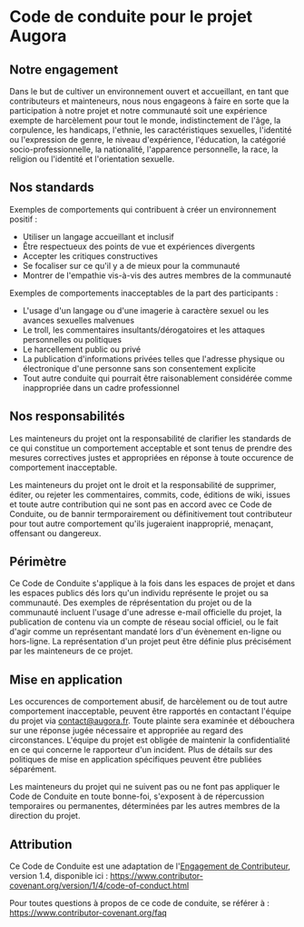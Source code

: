 # Code de conduite pour le projet Augora

## Notre engagement

Dans le but de cultiver un environnement ouvert et accueillant, en tant que contributeurs et mainteneurs, nous nous engageons à faire en sorte que la participation à notre projet et notre communauté soit une expérience exempte de harcèlement pour tout le monde, indistinctement de l'âge, la corpulence, les handicaps, l'ethnie, les caractéristiques sexuelles, l'identité ou l'expression de genre, le niveau d'expérience, l'éducation, la catégorié socio-professionnelle, la nationalité, l'apparence personnelle, la race, la religion ou l'identité et l'orientation sexuelle.

## Nos standards

Exemples de comportements qui contribuent à créer un environnement positif :

- Utiliser un langage accueillant et inclusif
- Être respectueux des points de vue et expériences divergents
- Accepter les critiques constructives
- Se focaliser sur ce qu'il y a de mieux pour la communauté
- Montrer de l'empathie vis-à-vis des autres membres de la communauté

Exemples de comportements inacceptables de la part des participants :

- L'usage d'un langage ou d'une imagerie à caractère sexuel ou les avances sexuelles malvenues
- Le troll, les commentaires insultants/dérogatoires et les attaques personnelles ou politiques
- Le harcellement public ou privé
- La publication d'informations privées telles que l'adresse physique ou électronique d'une personne sans son consentement explicite
- Tout autre conduite qui pourrait être raisonablement considérée comme inappropriée dans un cadre professionnel

## Nos responsabilités

Les mainteneurs du projet ont la responsabilité de clarifier les standards de ce qui constitue un comportement acceptable et sont tenus de prendre des mesures correctives justes et appropriées en réponse à toute occurence de comportement inacceptable.

Les mainteneurs du projet ont le droit et la responsabilité de supprimer, éditer, ou rejeter les commentaires, commits, code, éditions de wiki, issues et toute autre contribution qui ne sont pas en accord avec ce Code de Conduite, ou de bannir termporairement ou définitivement tout contributeur pour tout autre comportement qu'ils jugeraient inapproprié, menaçant, offensant ou dangereux.

## Périmètre

Ce Code de Conduite s'applique à la fois dans les espaces de projet et dans les espaces publics dés lors qu'un individu représente le projet ou sa communauté. Des exemples de réprésentation du projet ou de la communauté incluent l'usage d'une adresse e-mail officielle du projet, la publication de contenu via un compte de réseau social officiel, ou le fait d'agir comme un représentant mandaté lors d'un évènement en-ligne ou hors-ligne. La représentation d'un projet peut être définie plus précisément par les mainteneurs de ce projet.

## Mise en application

Les occurences de comportement abusif, de harcèlement ou de tout autre comportement inacceptable, peuvent être rapportés en contactant l'équipe du projet via contact@augora.fr. Toute plainte sera examinée et débouchera sur une réponse jugée nécessaire et appropriée au regard des circonstances. L'équipe du projet est obligée de maintenir la confidentialité en ce qui concerne le rapporteur d'un incident. Plus de détails sur des politiques de mise en application spécifiques peuvent être publiées séparément.

Les mainteneurs du projet qui ne suivent pas ou ne font pas appliquer le Code de Conduite en toute bonne-foi, s'exposent à de répercussion temporaires ou permanentes, déterminées par les autres membres de la direction du projet.

## Attribution

Ce Code de Conduite est une adaptation de l'[Engagement de Contributeur][homepage], version 1.4,
disponible ici : https://www.contributor-covenant.org/version/1/4/code-of-conduct.html

[homepage]: https://www.contributor-covenant.org

Pour toutes questions à propos de ce code de conduite, se référer à : https://www.contributor-covenant.org/faq

